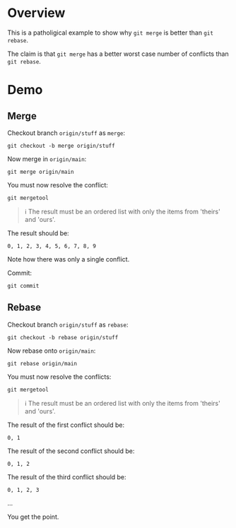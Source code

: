 # Overview

This is a patholigical example to show why `git merge` is better than `git rebase`.

The claim is that `git merge` has a better worst case number of conflicts than `git rebase`.

# Demo

## Merge

Checkout branch `origin/stuff` as `merge`:

```shell
git checkout -b merge origin/stuff
```

Now merge in `origin/main`:

```shell
git merge origin/main
```

You must now resolve the conflict:

```shell
git mergetool
```

> ℹ️  The result must be an ordered list with only the items from 'theirs' and 'ours'.

The result should be:
```text
0, 1, 2, 3, 4, 5, 6, 7, 8, 9
```

Note how there was only a single conflict.

Commit:

```shell
git commit
```

## Rebase


Checkout branch `origin/stuff` as `rebase`:

```shell
git checkout -b rebase origin/stuff
```

Now rebase onto `origin/main`:

```shell
git rebase origin/main
```

You must now resolve the conflicts:

```shell
git mergetool
```

> ℹ️  The result must be an ordered list with only the items from 'theirs' and 'ours'.

The result of the first conflict should be:
```text
0, 1
```

The result of the second conflict should be:
```text
0, 1, 2
```

The result of the third conflict should be:
```text
0, 1, 2, 3
```

...

You get the point.
